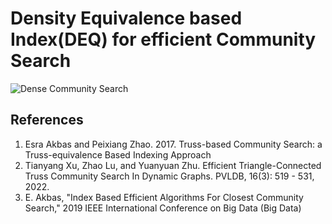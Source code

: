 # Density Equivalence based Index(DEQ) for efficient Community Search

![Dense Community Search](https://github.com/LeavesEatingCow/DenseCommunitySearch/blob/main/GSURC%20-%20Daniel%20Maliro%20(Scaled)_page-0001.jpg)

## References
1. Esra Akbas and Peixiang Zhao. 2017. Truss-based Community Search: a Truss-equivalence Based Indexing Approach
2. Tianyang Xu, Zhao Lu, and Yuanyuan Zhu. Efficient Triangle-Connected Truss Community Search In Dynamic Graphs. PVLDB, 16(3): 519 - 531, 2022.
3. E. Akbas, "Index Based Efficient Algorithms For Closest Community Search," 2019 IEEE International Conference on Big Data (Big Data)
